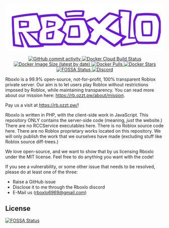 <p align="center">
<img src="assets/FullLogo.png" alt="Logo" width="500">
</p>

<p align="center">
<a href="https://github.com/lighterlightbulb/Rboxlo/commits/master">
	<img src="https://img.shields.io/github/commit-activity/m/lighterlightbulb/rboxlo" alt="GitHub commit activity">
</a>

<a href="https://hub.docker.com/r/lightbulblighter/rboxlo">
	<img src="https://img.shields.io/docker/cloud/build/lightbulblighter/rboxlo" alt="Docker Cloud Build Status">
</a>

<a href="https://hub.docker.com/r/lightbulblighter/rboxlo">
	<img src="https://img.shields.io/docker/image-size/lightbulblighter/rboxlo" alt="Docker Image Size (latest by date)">
</a>

<a href="https://hub.docker.com/r/lightbulblighter/rboxlo">
	<img src="https://img.shields.io/docker/pulls/lightbulblighter/rboxlo" alt="Docker Pulls">
</a>

<a href="https://hub.docker.com/r/lightbulblighter/rboxlo">
	<img src="https://img.shields.io/docker/stars/lightbulblighter/rboxlo" alt="Docker Stars">
</a>

<a href="https://app.fossa.io/projects/git%2Bgithub.com%2Flighterlightbulb%2FRboxlo?ref=badge_shield">
	<img src="https://app.fossa.io/api/projects/git%2Bgithub.com%2Flighterlightbulb%2FRboxlo.svg?type=shield" alt="FOSSA Status">
</a>

<a href="https://discordapp.com/widget?id=697904229372788807">
	<img src="https://img.shields.io/discord/697904229372788807?logo=discord" alt="Discord">
</a>
</p>

Rboxlo is a 99.9% open-source, not-for-profit, 100% transparent Roblox private server. Our aim is to let users play Roblox without restrictions imposed by Roblox, while maintaining transparency. You can read more about our mission here: https://rb.ozzt.pw/about/mission.

Pay us a visit at https://rb.ozzt.pw/!

Rboxlo is written in PHP, with the client-side work in JavaScript. This repository ONLY contains the server-side code (meaning, *just* the website.) There are no RCCService executables here. There is no Roblox source code here. There are no Roblox proprietary works located on this repository. We will only publish the work that we ourselves have made (excluding stuff like Roblox source diff-trees.)

We love open-source, and we want to show that by us licensing Rboxlo under the MIT license. Feel free to do anything you want with the code!

If you see a vulnerability, or some other issue that needs to be resolved, please do at least one of the three:
 - Raise a GitHub issue
 - Disclose it to me through the Rboxlo discord
 - E-Mail us (rboxlo6969@gmail.com)


## License
[![FOSSA Status](https://app.fossa.io/api/projects/git%2Bgithub.com%2Flighterlightbulb%2FRboxlo.svg?type=large)](https://app.fossa.io/projects/git%2Bgithub.com%2Flighterlightbulb%2FRboxlo?ref=badge_large)
